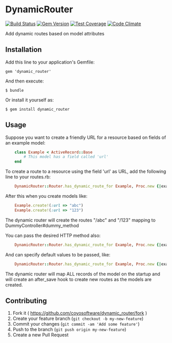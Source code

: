 # DynamicRouter

[![Build Status](https://travis-ci.org/coyosoftware/dynamic_router.svg?branch=master)](https://travis-ci.org/coyosoftware/dynamic_router) [![Gem Version](https://badge.fury.io/rb/dynamic_router.png)](http://badge.fury.io/rb/dynamic_router) [![Test Coverage](https://codeclimate.com/github/coyosoftware/dynamic_router/badges/coverage.svg)](https://codeclimate.com/github/coyosoftware/dynamic_router) [![Code Climate](https://codeclimate.com/github/coyosoftware/dynamic_router/badges/gpa.svg)](https://codeclimate.com/github/coyosoftware/dynamic_router)

Add dynamic routes based on model attributes

## Installation

Add this line to your application's Gemfile:

    gem 'dynamic_router'

And then execute:

    $ bundle

Or install it yourself as:

    $ gem install dynamic_router

## Usage

Suppose you want to create a friendly URL for a resource based on fields of an example model:
```ruby
	class Example < ActiveRecord::Base
		# This model has a field called 'url'
	end
```	
To create a route to a resource using the field 'url' as URL, add the following line to your routes.rb:
```ruby
	DynamicRouter::Router.has_dynamic_route_for Example, Proc.new {|example| "/#{example.url}"}, "dummy#dummy_method"
```
	
After this when you create models like:
```ruby
	Example.create!(:url => "abc")
	Example.create!(:url => "123")
```	
The dynamic router will create the routes "/abc" and "/123" mapping to DummyController#dummy_method

You can pass the desired HTTP method also:
```ruby	
	DynamicRouter::Router.has_dynamic_route_for Example, Proc.new {|example| "/#{example.url}"}, "dummy#dummy_method", :method => :post
```	
And can specify default values to be passed, like:
```ruby
	DynamicRouter::Router.has_dynamic_route_for Example, Proc.new {|example| "/#{example.url}"}, "dummy#dummy_method", :defaults => {:some_value => Proc.new {|example| example.default_field}}
```	
The dynamic router will map ALL records of the model on the startup and will create an after_save hook to create new routes as the models are created. 

## Contributing

1. Fork it ( https://github.com/coyosoftware/dynamic_router/fork )
2. Create your feature branch (`git checkout -b my-new-feature`)
3. Commit your changes (`git commit -am 'Add some feature'`)
4. Push to the branch (`git push origin my-new-feature`)
5. Create a new Pull Request
